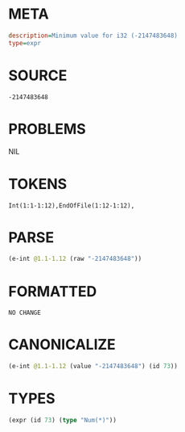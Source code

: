 # META
~~~ini
description=Minimum value for i32 (-2147483648)
type=expr
~~~
# SOURCE
~~~roc
-2147483648
~~~
# PROBLEMS
NIL
# TOKENS
~~~zig
Int(1:1-1:12),EndOfFile(1:12-1:12),
~~~
# PARSE
~~~clojure
(e-int @1.1-1.12 (raw "-2147483648"))
~~~
# FORMATTED
~~~roc
NO CHANGE
~~~
# CANONICALIZE
~~~clojure
(e-int @1.1-1.12 (value "-2147483648") (id 73))
~~~
# TYPES
~~~clojure
(expr (id 73) (type "Num(*)"))
~~~
